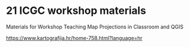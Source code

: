# 21 ICGC workshop materials
Materials for Workshop Teaching Map Projections in Classroom and QGIS

https://www.kartografija.hr/home-758.html?language=hr
